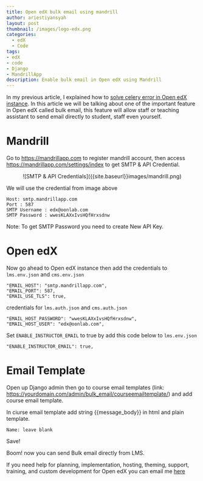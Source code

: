 ```yaml
---
title: Open edX bulk email using mandrill
author: ariestiyansyah
layout: post
thumbnail: /images/logo-edx.png
categories:
  - edX
  - Code
tags:
- edX
- code
- Django
- MandrillApp
description: Enable bulk email in Open edX using Mandrill
---
```


In my previous article, I explained how to [solve celery error in Open edX instance](http://oonlab.com/edx/code/2015/10/21/solve-celery-error-saat-migrasi-open-edx/). In this article we will be talking about one of the important feature in Open edX called bulk email, this feature will allow staff or teaching assistant to send email directly to student, staff even yourself.

# Mandrill

Go to https://mandrillapp.com to register mandrill account, then access https://mandrillapp.com/settings/index to get SMTP & API Credential.

<center>
![SMTP & API Credentials]({{site.baseurl}}images/mandrill.png)</center>

We will use the credential from image above

	Host: smtp.mandrillapp.com
	Port : 587
	SMTP Username : edx@oonlab.com
	SMTP Password : wwesKLAXxIvsHQfHrxsdnw


Note: To get SMTP Password you need to create New API Key.

# Open edX

Now go ahead to Open edX instance then add the credentials to `lms.env.json` and `cms.env.json`


    "EMAIL_HOST": "smtp.mandrillapp.com", 
    "EMAIL_PORT": 587, 
    "EMAIL_USE_TLS": true,  

credentials for `lms.auth.json` and `cms.auth.json`

    "EMAIL_HOST_PASSWORD": "wwesKLAXxIvsHQfHrxsdnw", 
    "EMAIL_HOST_USER": "edx@oonlab.com",

Set  `ENABLE_INSTRUCTOR_EMAIL` to true by add this code below to `lms.env.json`

	"ENABLE_INSTRUCTOR_EMAIL": true,
	
# Email Template

Open up Django admin then go to course email templates (link: https://yourdomain.com/admin/bulk_email/courseemailtemplate/) and add course email template.

In ciurse email template add string {{message_body}} in html and plain template.
	
	Name: leave blank	
Save!

Boom! now you can send Bulk email directly from LMS.


If you need help for planning, implementation, hosting, theming, support, training, and custom development for Open edX you can email me [here](mailto:onto@valutac.com)